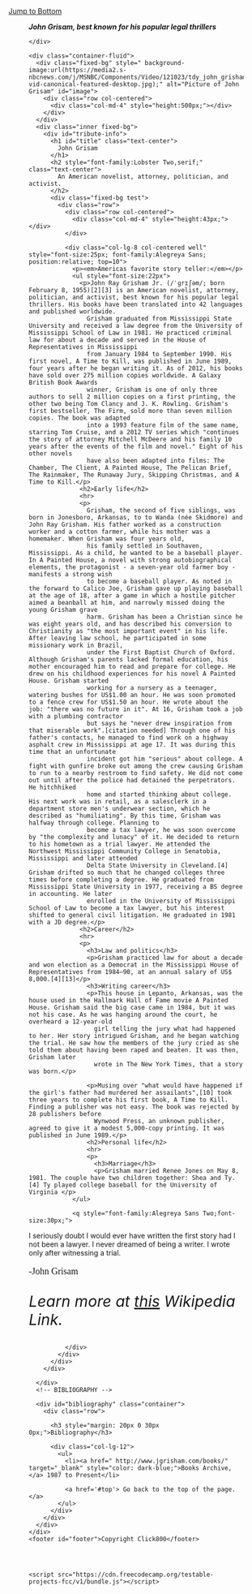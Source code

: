 
<main id="main">
  <link href="https://fonts.googleapis.com/css?family=Charm" rel="stylesheet">

  <head>
    <title>John Grisam</title>
  </head>
  <a href="#footer">Jump to Bottom</a>
  <figure id="img-div">
    <div id="img-caption">
      <p><em><strong>John Grisam, best known for his popular legal thrillers</em></strong>
      </p>

    </div>

    <div class="container-fluid">
      <div class="fixed-bg" style=" background-image:url(https://media2.s-nbcnews.com/j/MSNBC/Components/Video/121023/tdy_john_grisham_121023.today-vid-canonical-featured-desktop.jpg);" alt="Picture of John Grisam" id="image">
        <div class="row col-centered">
          <div class="col-md-4" style="height:500px;"></div>
        </div>
      </div>
      <div class="inner fixed-bg">
        <div id="tribute-info">
          <h1 id="title" class="text-center">
            John Grisam
          </h1>
          <h2 style="font-family:Lobster Two,serif;" class="text-center">
            An American novelist, attorney, politician, and activist.
          </h2>
          <div class="fixed-bg test">
            <div class="row">
              <div class="row col-centered">
                <div class="col-md-4" style="height:43px;"></div>
              </div>

              <div class="col-lg-8 col-centered well" style="font-size:25px; font-family:Alegreya Sans; position:relative; top=10">
                <p><em>Americas favorite story teller:</em></p>
                <ul style="font-size:22px">
                  <p>John Ray Grisham Jr. (/ˈɡrɪʃəm/; born February 8, 1955)[2][3] is an American novelist, attorney, politician, and activist, best known for his popular legal thrillers. His books have been translated into 42 languages and published worldwide.
                    Grisham graduated from Mississippi State University and received a law degree from the University of Mississippi School of Law in 1981. He practiced criminal law for about a decade and served in the House of Representatives in Mississippi
                    from January 1984 to September 1990. His first novel, A Time to Kill, was published in June 1989, four years after he began writing it. As of 2012, his books have sold over 275 million copies worldwide. A Galaxy British Book Awards
                    winner, Grisham is one of only three authors to sell 2 million copies on a first printing, the other two being Tom Clancy and J. K. Rowling. Grisham's first bestseller, The Firm, sold more than seven million copies. The book was adapted
                    into a 1993 feature film of the same name, starring Tom Cruise, and a 2012 TV series which "continues the story of attorney Mitchell McDeere and his family 10 years after the events of the film and novel." Eight of his other novels
                    have also been adapted into films: The Chamber, The Client, A Painted House, The Pelican Brief, The Rainmaker, The Runaway Jury, Skipping Christmas, and A Time to Kill.</p>
                  <h2>Early life</h2>
                  <hr>
                  <p>
                    Grisham, the second of five siblings, was born in Jonesboro, Arkansas, to to Wanda (née Skidmore) and John Ray Grisham. His father worked as a construction worker and a cotton farmer, while his mother was a homemaker. When Grisham was four years old,
                    his family settled in Southaven, Mississippi. As a child, he wanted to be a baseball player. In A Painted House, a novel with strong autobiographical elements, the protagonist - a seven-year old farmer boy - manifests a strong wish
                    to become a baseball player. As noted in the forward to Calico Joe, Grisham gave up playing baseball at the age of 18, after a game in which a hostile pitcher aimed a beanball at him, and narrowly missed doing the young Grisham grave
                    harm. Grisham has been a Christian since he was eight years old, and has described his conversion to Christianity as "the most important event" in his life. After leaving law school, he participated in some missionary work in Brazil,
                    under the First Baptist Church of Oxford. Although Grisham's parents lacked formal education, his mother encouraged him to read and prepare for college. He drew on his childhood experiences for his novel A Painted House. Grisham started
                    working for a nursery as a teenager, watering bushes for US$1.00 an hour. He was soon promoted to a fence crew for US$1.50 an hour. He wrote about the job: "there was no future in it". At 16, Grisham took a job with a plumbing contractor
                    but says he "never drew inspiration from that miserable work".[citation needed] Through one of his father's contacts, he managed to find work on a highway asphalt crew in Mississippi at age 17. It was during this time that an unfortunate
                    incident got him "serious" about college. A fight with gunfire broke out among the crew causing Grisham to run to a nearby restroom to find safety. He did not come out until after the police had detained the perpetrators. He hitchhiked
                    home and started thinking about college. His next work was in retail, as a salesclerk in a department store men's underwear section, which he described as "humiliating". By this time, Grisham was halfway through college. Planning to
                    become a tax lawyer, he was soon overcome by "the complexity and lunacy" of it. He decided to return to his hometown as a trial lawyer. He attended the Northwest Mississippi Community College in Senatobia, Mississippi and later attended
                    Delta State University in Cleveland.[4] Grisham drifted so much that he changed colleges three times before completing a degree. He graduated from Mississippi State University in 1977, receiving a BS degree in accounting. He later
                    enrolled in the University of Mississippi School of Law to become a tax lawyer, but his interest shifted to general civil litigation. He graduated in 1981 with a JD degree.</p>
                  <h2>Career</h2>
                  <hr>
                  <p>
                    <h3>Law and politics</h3>
                    <p>Grisham practiced law for about a decade and won election as a Democrat in the Mississippi House of Representatives from 1984–90, at an annual salary of US$ 8,000.[4][13]</p>
                    <h3>Writing career</h3>
                    <p>This house in Lepanto, Arkansas, was the house used in the Hallmark Hall of Fame movie A Painted House. Grisham said the big case came in 1984, but it was not his case. As he was hanging around the court, he overheard a 12-year-old
                      girl telling the jury what had happened to her. Her story intrigued Grisham, and he began watching the trial. He saw how the members of the jury cried as she told them about having been raped and beaten. It was then, Grisham later
                      wrote in The New York Times, that a story was born.</p>

                    <p>Musing over "what would have happened if the girl's father had murdered her assailants",[10] took three years to complete his first book, A Time to Kill. Finding a publisher was not easy. The book was rejected by 28 publishers before
                      Wynwood Press, an unknown publisher, agreed to give it a modest 5,000-copy printing. It was published in June 1989.</p>
                    <h2>Personal life</h2>
                    <hr>
                    <p>
                      <h3>Marriage</h3>
                      <p>Grisham married Renee Jones on May 8, 1981. The couple have two children together: Shea and Ty.[4] Ty played college baseball for the University of Virginia </p>
                </ul>

                <q style="font-family:Alegreya Sans Two;font-size:30px;">
I seriously doubt I would ever have written the first story had I not been a lawyer. I never dreamed of being a writer. I wrote only after witnessing a trial.</q>
                <p style="font-family:Alegreya Sans;font-size:18px;"> -John Grisam</p>
                <p style="font-size:30px"><em>
								Learn more at <a id="tribute-link"  href= "https://en.wikipedia.org/wiki/John_Grisham" target="_blank" >this</a> Wikipedia Link.
								</em></p>

              </div>
            </div>
          </div>
        </div>

      </div>
      <!-- BIBLIOGRAPHY -->

      <div id="bibliography" class="container">
        <div class="row">

          <h3 style="margin: 20px 0 30px 0px;">Bibliography</h3>

          <div class="col-lg-12">
            <ul>
              <li><a href=" http://www.jgrisham.com/books/" target="_blank" style="color: dark-blue;">Books Archive,</a> 1987 to Present</li>

              <a href='#top'> Go back to the top of the page.</a>
            </ul>
          </div>
        </div>
      </div>
    </div>
    <footer id="footer">Copyright Click800</footer>
    
   
    
    
    <script src="https://cdn.freecodecamp.org/testable-projects-fcc/v1/bundle.js"></script>
</body>

